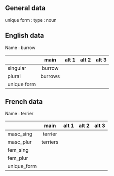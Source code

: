 ## General data

unique form :
type : noun

## English data

Name : burrow

|             |  main   | alt 1 | alt 2 | alt 3 |
| :---------- | :-----: | :---: | :---: | ----- |
| singular    | burrow  |       |       |       |
| plural      | burrows |       |       |       |
| unique form |         |       |       |       |

## French data

Name : terrier

|             |   main   | alt 1 | alt 2 | alt 3 |
| :---------- | :------: | :---: | :---: | :---: |
| masc_sing   | terrier  |       |       |       |
| masc_plur   | terriers |       |       |       |
| fem_sing    |          |       |       |       |
| fem_plur    |          |       |       |       |
| unique_form |          |       |       |       |


